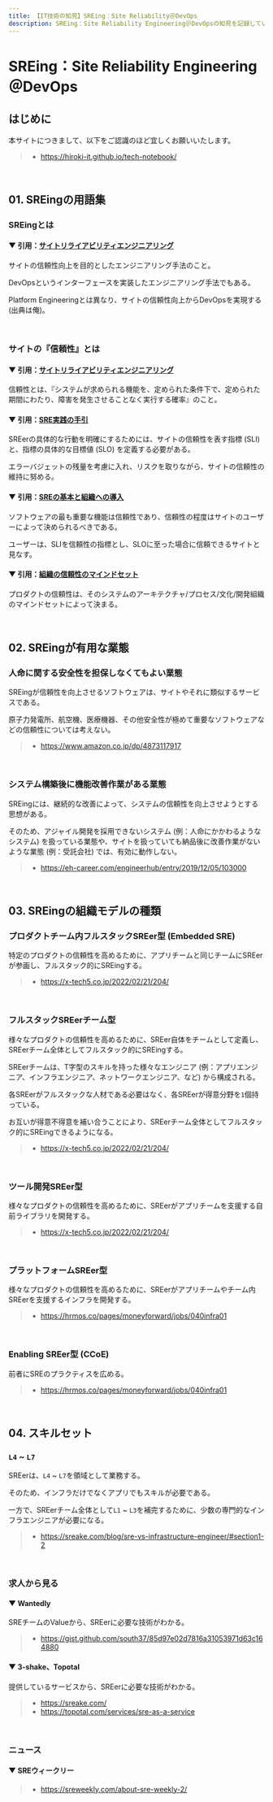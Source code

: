 ```yaml
---
title: 【IT技術の知見】SREing：Site Reliability＠DevOps
description: SREing：Site Reliability Engineering＠DevOpsの知見を記録しています。
---
```


# SREing：Site Reliability Engineering＠DevOps

## はじめに

本サイトにつきまして、以下をご認識のほど宜しくお願いいたします。

> - https://hiroki-it.github.io/tech-notebook/

<br>

## 01. SREingの用語集

### SREingとは

#### ▼ 引用：[サイトリライアビリティエンジニアリング](https://www.amazon.co.jp/dp/4873117917)

サイトの信頼性向上を目的としたエンジニアリング手法のこと。

DevOpsというインターフェースを実装したエンジニアリング手法でもある。

Platform Engineeringとは異なり、サイトの信頼性向上からDevOpsを実現する (出典は俺)。

<br>

### サイトの『信頼性』とは

#### ▼ 引用：[サイトリライアビリティエンジニアリング](https://www.amazon.co.jp/dp/4873117917)

信頼性とは、『システムが求められる機能を、定められた条件下で、定められた期間にわたり、障害を発生させることなく実行する確率』のこと。

#### ▼ 引用：[SRE実践の手引](https://eh-career.com/engineerhub/entry/2019/12/05/103000)

SREerの具体的な行動を明確にするためには、サイトの信頼性を表す指標 (SLI) と、指標の具体的な目標値 (SLO) を定義する必要がある。

エラーバジェットの残量を考慮に入れ、リスクを取りながら、サイトの信頼性の維持に努める。

#### ▼ 引用：[SREの基本と組織への導入](https://dev.classmethod.jp/articles/202105-report-gcd21-d3-infra-01/)

ソフトウェアの最も重要な機能は信頼性であり、信頼性の程度はサイトのユーザーによって決められるべきである。

ユーザーは、SLIを信頼性の指標とし、SLOに至った場合に信頼できるサイトと見なす。

#### ▼ 引用：[組織の信頼性のマインドセット](https://cloud.google.com/blog/ja/products/devops-sre/the-five-phases-of-organizational-reliability)

プロダクトの信頼性は、そのシステムのアーキテクチャ/プロセス/文化/開発組織のマインドセットによって決まる。

<br>

## 02. SREingが有用な業態

### 人命に関する安全性を担保しなくてもよい業態

SREingが信頼性を向上させるソフトウェアは、サイトやそれに類似するサービスである。

原子力発電所、航空機、医療機器、その他安全性が極めて重要なソフトウェアなどの信頼性については考えない。

> - https://www.amazon.co.jp/dp/4873117917

<br>

### システム構築後に機能改善作業がある業態

SREingには、継続的な改善によって、システムの信頼性を向上させようとする思想がある。

そのため、アジャイル開発を採用できないシステム (例：人命にかかわるようなシステム) を扱っている業態や、サイトを扱っていても納品後に改善作業がないような業態 (例：受託会社) では、有効に動作しない。

> - https://eh-career.com/engineerhub/entry/2019/12/05/103000

<br>

## 03. SREingの組織モデルの種類

### プロダクトチーム内フルスタックSREer型 (Embedded SRE)

特定のプロダクトの信頼性を高めるために、アプリチームと同じチームにSREerが参画し、フルスタック的にSREingする。

> - https://x-tech5.co.jp/2022/02/21/204/

<br>

### フルスタックSREerチーム型

様々なプロダクトの信頼性を高めるために、SREer自体をチームとして定義し、SREerチーム全体としてフルスタック的にSREingする。

SREerチームは、T字型のスキルを持った様々なエンジニア (例：アプリエンジニア、インフラエンジニア、ネットワークエンジニア、など) から構成される。

各SREerがフルスタックな人材である必要はなく、各SREerが得意分野を`1`個持っている。

お互いが得意不得意を補い合うことにより、SREerチーム全体としてフルスタック的にSREingできるようになる。

> - https://x-tech5.co.jp/2022/02/21/204/

<br>

### ツール開発SREer型

様々なプロダクトの信頼性を高めるために、SREerがアプリチームを支援する自前ライブラリを開発する。

> - https://x-tech5.co.jp/2022/02/21/204/

<br>

### プラットフォームSREer型

様々なプロダクトの信頼性を高めるために、SREerがアプリチームやチーム内SREerを支援するインフラを開発する。

> - https://hrmos.co/pages/moneyforward/jobs/040infra01

<br>

### Enabling SREer型 (CCoE)

前者にSREのプラクティスを広める。

> - https://hrmos.co/pages/moneyforward/jobs/040infra01

<br>

## 04. スキルセット

### `L4` ~ `L7`

SREerは、`L4` ~ `L7`を領域として業務する。

そのため、インフラだけでなくアプリでもスキルが必要である。

一方で、SREerチーム全体として`L1` ~ `L3`を補完するために、少数の専門的なインフラエンジニアが必要になる。

> - https://sreake.com/blog/sre-vs-infrastructure-engineer/#section1-2

<br>

### 求人から見る

#### ▼ Wantedly

SREチームのValueから、SREerに必要な技術がわかる。

> - https://gist.github.com/south37/85d97e02d7816a31053971d63c164880

#### ▼ 3-shake、Topotal

提供しているサービスから、SREerに必要な技術がわかる。

> - https://sreake.com/
> - https://topotal.com/services/sre-as-a-service

<br>

### ニュース

#### ▼ SREウィークリー

> - https://sreweekly.com/about-sre-weekly-2/

<br>

